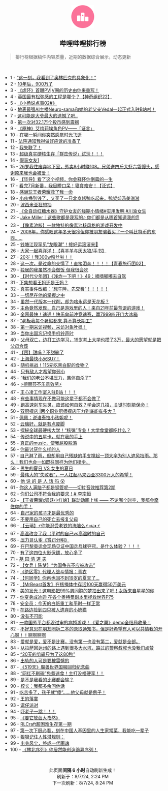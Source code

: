 <div align="center">
    <img src="./assets/icon_rank.png" alt="logo" />
    <h2>哔哩哔哩排行榜</h>
</div>

> 排行榜根据稿件内容质量，近期的数据综合展示，动态更新

<br />

<ul><li><span>1 - <a href=https://www.bilibili.com/BV1FM4m117Cd>“这一刻，我看到了奥林匹克的具象化！”</a></span></li><li><span>2 - <a href=https://www.bilibili.com/BV1jT42167Xb>10年后，900万了</a></span></li><li><span>3 - <a href=https://www.bilibili.com/BV1WcvdeVEvo>《虚环》首曝PV|V圈的历史由你来重写！</a></span></li><li><span>4 - <a href=https://www.bilibili.com/BV1Ty411q7gS>英国最有松弛感的工程是哪个？【神奇组织22】</a></span></li><li><span>5 - <a href=https://www.bilibili.com/BV1sE421w7cv>《小杨说点事02#》</a></span></li><li><span>6 - <a href=https://www.bilibili.com/BV17r421K7Ak>地表最强AI主播Neuro-sama和她的老父亲Vedal一起正式入驻B站啦！</a></span></li><li><span>7 - <a href=https://www.bilibili.com/BV1Zw4m1k7aw>这可能是大爷最大的遗憾了吧..</a></span></li><li><span>8 - <a href=https://www.bilibili.com/BV11E421w7Ay>第一次对32.1万个投币感到震撼</a></span></li><li><span>9 - <a href=https://www.bilibili.com/BV1uZ421K7Ti>《原神》艾梅莉埃角色PV——「证言」</a></span></li><li><span>10 - <a href=https://www.bilibili.com/BV1fH4y1F7jq>在哪一瞬间你突然感觉时光飞逝</a></span></li><li><span>11 - <a href=https://www.bilibili.com/BV1SZ421N7yz>法院通知我得做好应诉的准备了</a></span></li><li><span>12 - <a href=https://www.bilibili.com/BV1mU411U7eu>我失联了！</a></span></li><li><span>13 - <a href=https://www.bilibili.com/BV1gH4y1c7KV>超级真实硬核生存「群峦传说」试玩！！！</a></span></li><li><span>14 - <a href=https://www.bilibili.com/BV19m421g7xt>假装女友1</a></span></li><li><span>15 - <a href=https://www.bilibili.com/BV1N4421f7SG>26岁我住废弃地下室，外卖8小时赚108。兄弟送四斤大虾六袋馒头，感谢原来我也会被爱！</a></span></li><li><span>16 - <a href=https://www.bilibili.com/BV1PE421w7jL>【毕导】看了这个视频，你会释怀你倒霉的一生</a></span></li><li><span>17 - <a href=https://www.bilibili.com/BV1br421K7YA>看完7月新番，我目瞪口呆！寝食难安！【泛式】</a></span></li><li><span>18 - <a href=https://www.bilibili.com/BV1ZH4y1c7iz>感谢玩王者荣耀救了我一命</a></span></li><li><span>19 - <a href=https://www.bilibili.com/BV1kw4m1k7aD>小伙挣到钱了，又买了一只北京烤鸭吃起来，鸭架炖汤美滋滋</a></span></li><li><span>20 - <a href=https://www.bilibili.com/BV1aTvieqEfw>波西米亚狂想抽</a></span></li><li><span>21 - <a href=https://www.bilibili.com/BV1SU411U7gC>《全自动红糖水器》守护女友的经期小情绪#实用发明 #川渝女生</a></span></li><li><span>22 - <a href=https://www.bilibili.com/BV1VE421w7s6>Jake Miller｜这些歌都是我写的🎶 你们都是从哪首知道我的👂</a></span></li><li><span>23 - <a href=https://www.bilibili.com/BV1h9vfeeEMX>【像素池核】一款独特的像素池核风格的游戏开发中</a></span></li><li><span>24 - <a href=https://www.bilibili.com/BV1eZadeWELd>2008年，你感叹这年冬天很冷但你被朋友骗着买了一个叫比特币的东西……</a></span></li><li><span>25 - <a href=https://www.bilibili.com/BV1m4421Z7CL>钱塘江现罕见“龙眼潮”！接好运滚滚来🌊</a></span></li><li><span>26 - <a href=https://www.bilibili.com/BV14r421K7bj>大家一起喜洋洋！【喜羊羊与灰太狼/手书】</a></span></li><li><span>27 - <a href=https://www.bilibili.com/BV1xn4y1f7y9>20岁！我300w粉丝啦！！</a></span></li><li><span>28 - <a href=https://www.bilibili.com/BV1pE421w72y>这一次，是过命的交情了！直接泪奔！！！！【青春旅行团02】</a></span></li><li><span>29 - <a href=https://www.bilibili.com/BV1bM4m1y7Qd>独居的我虽然不会做饭 但我很会吃</a></span></li><li><span>30 - <a href=https://www.bilibili.com/BV1Fi421a7on>【时代少年团】《浅炸一下吧！》49：嘀嘀嘟嘟去自驾</a></span></li><li><span>31 - <a href=https://www.bilibili.com/BV1F4421f7Gh>下集想看王妈还是王妈？</a></span></li><li><span>32 - <a href=https://www.bilibili.com/BV1kE421w73p>真实事件改编：“想午睡，先交费”！！！！！</a></span></li><li><span>33 - <a href=https://www.bilibili.com/BV1eH4y1c7pi>一切尽在他的掌握之中</a></span></li><li><span>34 - <a href=https://www.bilibili.com/BV1hT42167Li>虽然一代版本一代削，却为啥永远是天花板？</a></span></li><li><span>35 - <a href=https://www.bilibili.com/BV1wE421w7Xt>主角竟然发现，自己是游戏里的人！来自21年前最荒诞的游戏！</a></span></li><li><span>36 - <a href=https://www.bilibili.com/BV1MevdeDEEP>全网最快！速通！快乐向前冲竞速赛，赢7999四开门大冰箱</a></span></li><li><span>37 - <a href=https://www.bilibili.com/BV1QS421X7K4>“老板我每个暑假都来 算不算长期工”</a></span></li><li><span>38 - <a href=https://www.bilibili.com/BV1Xm421g7ax>第一期采访视频，采访对象叶枫！</a></span></li><li><span>39 - <a href=https://www.bilibili.com/BV1UPvXeCEko>当你出国忘记换手机铃声时</a></span></li><li><span>40 - <a href=https://www.bilibili.com/BV1g142187fP>父母双亡，边打工边学习，19岁考上大学也攒了3万，最大的愿望就是把父母合葬</a></span></li><li><span>41 - <a href=https://www.bilibili.com/BV1TU411S7Pu>【困】甜吗？不甜删了</a></span></li><li><span>42 - <a href=https://www.bilibili.com/BV1ci421a77i>上海最快小米SU7！</a></span></li><li><span>43 - <a href=https://www.bilibili.com/BV1xw4m1k7J8>随机挑战！115元吃黑白配的食物？</a></span></li><li><span>44 - <a href=https://www.bilibili.com/BV1ez421B7cm>只有敌人才希望你弱小</a></span></li><li><span>45 - <a href=https://www.bilibili.com/BV1Vb421J76z>“我们的老公不堪压力，集体自杀了”</a></span></li><li><span>46 - <a href=https://www.bilibili.com/BV13f421B7zS>⚡️德丽莎不乐意效劳⚡️</a></span></li><li><span>47 - <a href=https://www.bilibili.com/BV1JKv9ewE8S>王心凌工作室入驻B站！！！</a></span></li><li><span>48 - <a href=https://www.bilibili.com/BV1NS421d7Z3>有些事情现在不做可能这辈子都不会做了</a></span></li><li><span>49 - <a href=https://www.bilibili.com/BV1JW42197x4>跑高速刹车失灵，应该如何自救？学会这几招，关键时刻能保命！</a></span></li><li><span>50 - <a href=https://www.bilibili.com/BV152421Z7co>双厨探店 |两个职业厨师探店压力到底能有多大？</a></span></li><li><span>51 - <a href=https://www.bilibili.com/BV1gEiceTEnb>佩佩：说谁泰拉小孩姐呢！</a></span></li><li><span>52 - <a href=https://www.bilibili.com/BV1mi421h7hh>云璃好，就是有点废脚</a></span></li><li><span>53 - <a href=https://www.bilibili.com/BV1Kz421i7Wc>探秘全球最硬核大学！“核弹”专业！大学食堂都吃什么？</a></span></li><li><span>54 - <a href=https://www.bilibili.com/BV1Dy411e7Hw>传说中的五星卡，就在我的手上</a></span></li><li><span>55 - <a href=https://www.bilibili.com/BV1Zz421v758>真正的music，使我屁股脱落</a></span></li><li><span>56 - <a href=https://www.bilibili.com/BV1Xf421q7to>你最讨厌什么样的人</a></span></li><li><span>57 - <a href=https://www.bilibili.com/BV1W142187Vm>自己淋了雨，但却用自己残缺的手支撑起一顶大伞为别人遮风挡雨。那么！我们也会一如既往同样为他们撑伞。</a></span></li><li><span>58 - <a href=https://www.bilibili.com/BV1G4421S7Ya>男生的夏日 VS 女生的夏日</a></span></li><li><span>59 - <a href=https://www.bilibili.com/BV11M4m1y74d>最伟大的“失败者”，一人扛起马来西亚3300万人的希望！</a></span></li><li><span>60 - <a href=https://www.bilibili.com/BV1Dy411i727>他 说 的 是 人 话 吗 😮</a></span></li><li><span>61 - <a href=https://www.bilibili.com/BV11kiueQEHV>你这人满脑子都是钢管呢——切片音效推荐第2期</a></span></li><li><span>62 - <a href=https://www.bilibili.com/BV1wM4m117qZ>你们公司不符合我的要求！# 李宗恒</a></span></li><li><span>63 - <a href=https://www.bilibili.com/BV1Py411q7AH>【王者荣耀x狐妖小红娘】联动动画上线 —— 不论哪个时空，我都会牵住你的手！</a></span></li><li><span>64 - <a href=https://www.bilibili.com/BV1df421q7Mt>自己家的孩子才是最优秀的</a></span></li><li><span>65 - <a href=https://www.bilibili.com/BV1zS421X7M2>不要用自己的死亡去报复父母</a></span></li><li><span>66 - <a href=https://www.bilibili.com/BV1ir421K7zM>【云璃】⚡你能忍受老铁的洗脑么⚡◑ω◐️⚡</a></span></li><li><span>67 - <a href=https://www.bilibili.com/BV1ji421a7Ti>高温改变了我（平时的自己vs高温时的自己</a></span></li><li><span>68 - <a href=https://www.bilibili.com/BV1Sw4m1k7JH>压力哥认爹《赏罚分明》</a></span></li><li><span>69 - <a href=https://www.bilibili.com/BV1Zx4y1W7Y2>在巴黎奥运会现场见证中国乒乓球夺冠，是什么体验？！！！</a></span></li><li><span>70 - <a href=https://www.bilibili.com/BV1LE421w7g6>有了这四位火影保镖，放心多了</a></span></li><li><span>71 - <a href=https://www.bilibili.com/BV1rr421K7AK>墓 园 清 道 夫</a></span></li><li><span>72 - <a href=https://www.bilibili.com/BV12S421X7zf>【女乒丨陈梦】“为国争光不应被攻击”</a></span></li><li><span>73 - <a href=https://www.bilibili.com/BV1cw4m1C7uB>《绝区零》代理人战斗情报：青衣</a></span></li><li><span>74 - <a href=https://www.bilibili.com/BV15b42177rL>【何同学】你再也回不到19岁的夏天了...</a></span></li><li><span>75 - <a href=https://www.bilibili.com/BV1LH4y1c7Vg>【MrBeast首发】在核掩体中存活100天赢得50万美元</a></span></li><li><span>76 - <a href=https://www.bilibili.com/BV1dE421w7eR>美的发光！这电影把99%男同胞的梦拍出来了吧！女版来自星星的你</a></span></li><li><span>77 - <a href=https://www.bilibili.com/BV1Hw4m1k74o>你变身成迪迦 在各个奥特曼副本里拯救世界P75</a></span></li><li><span>78 - <a href=https://www.bilibili.com/BV1Lf421B7Ai>安全员：今天的白祇重工和平时一样正常</a></span></li><li><span>79 - <a href=https://www.bilibili.com/BV1ZW42197dQ>在路边捡到四只被人遗弃的小奶猫</a></span></li><li><span>80 - <a href=https://www.bilibili.com/BV1ex4y1472t>没有不可能</a></span></li><li><span>81 - <a href=https://www.bilibili.com/BV1w142187tZ>一款国外平台都没过审的病娇游戏！《爱之巢》demo全结局收录！</a></span></li><li><span>82 - <a href=https://www.bilibili.com/BV1LYiPeWECu>不好意思在朋友圈拆二本的录取通知书，但是好希望有人可以共情我的开心啊！！啊啊啊啊</a></span></li><li><span>83 - <a href=https://www.bilibili.com/BV1dviLeDEw8>爱就是爱，爱不是比赛，没有第一也没有第二，爱就是全部。</a></span></li><li><span>84 - <a href=https://www.bilibili.com/BV1YJijeDEv6>从拉萨回达州的路上遇到很多大水坑，路过的警察叔叔也没我们点赞</a></span></li><li><span>85 - <a href=https://www.bilibili.com/BV1FW421R7Wr>“20天的剪辑只为了这80秒”</a></span></li><li><span>86 - <a href=https://www.bilibili.com/BV1Lz421i7Sg>出轨的人可是要被雷劈的</a></span></li><li><span>87 - <a href=https://www.bilibili.com/BV1Hb421J7vL>《519天》魔兽世界国服回归纪念曲</a></span></li><li><span>88 - <a href=https://www.bilibili.com/BV1yi421h7DH>“网红不刷碗”免煮速食！主打没福硬享！！</a></span></li><li><span>89 - <a href=https://www.bilibili.com/BV1my411i7Yp>是不是我看的比赛都会输？</a></span></li><li><span>90 - <a href=https://www.bilibili.com/BV1Hz421B7LZ>校长：我都多余问他话</a></span></li><li><span>91 - <a href=https://www.bilibili.com/BV18r421M7EK>吃苦多了，孩子就“傻”……他父母就是例子！</a></span></li><li><span>92 - <a href=https://www.bilibili.com/BV1Dr421M7Dk>王的落寞</a></span></li><li><span>93 - <a href=https://www.bilibili.com/BV1Ex4y147Ya>诞仔派对</a></span></li><li><span>94 - <a href=https://www.bilibili.com/BV1RT421k7KE>吓老子一跳！！！</a></span></li><li><span>95 - <a href=https://www.bilibili.com/BV17T42167Rg>《姜它放茴大孜然》</a></span></li><li><span>96 - <a href=https://www.bilibili.com/BV1am42137JP>RLCraft超困难生存第一期</a></span></li><li><span>97 - <a href=https://www.bilibili.com/BV1B4421Z7f6>第一次下厨必看，刻在中国人基因里的人生家常菜，我能吃一辈子</a></span></li><li><span>98 - <a href=https://www.bilibili.com/BV1Ti421a7XR>狠狠记住人性潜规则：</a></span></li><li><span>99 - <a href=https://www.bilibili.com/BV1s5v8eBEFj>出身风尘，终成一代画魂</a></span></li><li><span>100 - <a href=https://www.bilibili.com/BV1cT421r7Xg>《林北序列》你居然能创造诡异序列！</a></span></li></ul>

<br />

<p align=center>此页面<b>间隔 6 小时</b>自动刷新生成！<br>刷新于：8/7/24, 2:24 PM<br>下一次刷新：8/7/24, 8:24 PM</p>
